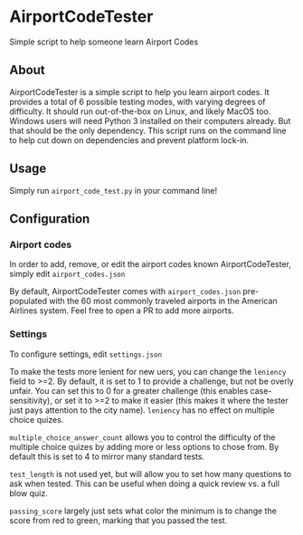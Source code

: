 # AirportCodeTester
Simple script to help someone learn Airport Codes

## About
AirportCodeTester is a simple script to help you learn airport codes. It provides a total of 6 possible testing modes, with varying degrees of difficulty. It should run out-of-the-box on Linux, and likely MacOS too. Windows users will need Python 3 installed on their computers already. But that should be the only dependency. This script runs on the command line to help cut down on dependencies and prevent platform lock-in.

## Usage
Simply run `airport_code_test.py` in your command line!

## Configuration
### Airport codes
In order to add, remove, or edit the airport codes known AirportCodeTester, simply edit `airport_codes.json`

By default, AirportCodeTester comes with `airport_codes.json` pre-populated with the 60 most commonly traveled airports in the American Airlines system. Feel free to open a PR to add more airports.

### Settings
To configure settings, edit `settings.json`

To make the tests more lenient for new uers, you can change the `leniency` field to >=2. By default, it is set to 1 to provide a challenge, but not be overly unfair. You can set this to 0 for a greater challenge (this enables case-sensitivity), or set it to >=2 to make it easier (this makes it where the tester just pays attention to the city name). `leniency` has no effect on multiple choice quizes.

`multiple_choice_answer_count` allows you to control the difficulty of the multiple choice quizes by adding more or less options to chose from. By default this is set to 4 to mirror many standard tests.

`test_length` is not used yet, but will allow you to set how many questions to ask when tested. This can be useful when doing a quick review vs. a full blow quiz.

`passing_score` largely just sets what color the minimum is to change the score from red to green, marking that you passed the test.
